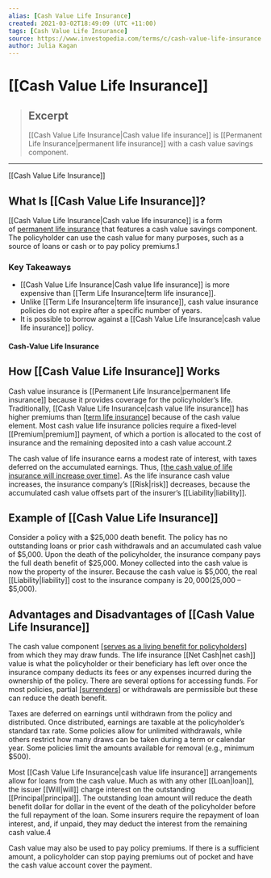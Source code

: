 ```yaml
---
alias: [Cash Value Life Insurance]
created: 2021-03-02T18:49:09 (UTC +11:00)
tags: [Cash Value Life Insurance]
source: https://www.investopedia.com/terms/c/cash-value-life-insurance.asp
author: Julia Kagan
---
```


# [[Cash Value Life Insurance]]

> ## Excerpt
> [[Cash Value Life Insurance|Cash value life insurance]] is [[Permanent Life Insurance|permanent life insurance]] with a cash value savings component.

---

[[Cash Value Life Insurance]]
## What Is [[Cash Value Life Insurance]]?

[[Cash Value Life Insurance|Cash value life insurance]] is a form of [permanent life insurance](https://www.investopedia.com/terms/p/permanentlife.asp) that features a cash value savings component. The policyholder can use the cash value for many purposes, such as a source of loans or cash or to pay policy premiums.1

### Key Takeaways

-   [[Cash Value Life Insurance|Cash value life insurance]] is more expensive than [[Term Life Insurance|term life insurance]].
-   Unlike [[Term Life Insurance|term life insurance]], cash value insurance policies do not expire after a specific number of years.
-   It is possible to borrow against a [[Cash Value Life Insurance|cash value life insurance]] policy. 

#### Cash-Value Life Insurance

## How [[Cash Value Life Insurance]] Works

Cash value insurance is [[Permanent Life Insurance|permanent life insurance]] because it provides coverage for the policyholder’s life. Traditionally, [[Cash Value Life Insurance|cash value life insurance]] has higher premiums than [[term life insurance]](https://www.investopedia.com/terms/t/termlife.asp) because of the cash value element. Most cash value life insurance policies require a fixed-level [[Premium|premium]] payment, of which a portion is allocated to the cost of insurance and the remaining deposited into a cash value account.2

The cash value of life insurance earns a modest rate of interest, with taxes deferred on the accumulated earnings. Thus, [[the cash value of life insurance will increase over time]](https://www.investopedia.com/articles/personal-[[Finance|finance]]/082114/how-cash-value-builds-life-insurance-policy.asp). As the life insurance cash value increases, the insurance company’s [[Risk|risk]] decreases, because the accumulated cash value offsets part of the insurer’s [[Liability|liability]].

## Example of [[Cash Value Life Insurance]]

Consider a policy with a $25,000 death benefit. The policy has no outstanding loans or prior cash withdrawals and an accumulated cash value of $5,000. Upon the death of the policyholder, the insurance company pays the full death benefit of $25,000. Money collected into the cash value is now the property of the insurer. Because the cash value is $5,000, the real [[Liability|liability]] cost to the insurance company is $20,000 ($25,000 – $5,000).

## Advantages and Disadvantages of [[Cash Value Life Insurance]]

The cash value component [[serves as a living benefit for policyholders]](https://www.investopedia.com/articles/personal-[[Finance|finance]]/082114/6-ways-capture-cash-value-life-insurance.asp) from which they may draw funds. The life insurance [[Net Cash|net cash]] value is what the policyholder or their beneficiary has left over once the insurance company deducts its fees or any expenses incurred during the ownership of the policy. There are several options for accessing funds. For most policies, partial [[surrenders]](https://www.investopedia.com/terms/c/cashsurrendervalue.asp) or withdrawals are permissible but these can reduce the death benefit.

Taxes are deferred on earnings until withdrawn from the policy and distributed. Once distributed, earnings are taxable at the policyholder’s standard tax rate. Some policies allow for unlimited withdrawals, while others restrict how many draws can be taken during a term or calendar year. Some policies limit the amounts available for removal (e.g., minimum $500).

Most [[Cash Value Life Insurance|cash value life insurance]] arrangements allow for loans from the cash value. Much as with any other [[Loan|loan]], the issuer [[Will|will]] charge interest on the outstanding [[Principal|principal]]. The outstanding loan amount will reduce the death benefit dollar for dollar in the event of the death of the policyholder before the full repayment of the loan. Some insurers require the repayment of loan interest, and, if unpaid, they may deduct the interest from the remaining cash value.4

Cash value may also be used to pay policy premiums. If there is a sufficient amount, a policyholder can stop paying premiums out of pocket and have the cash value account cover the payment.
